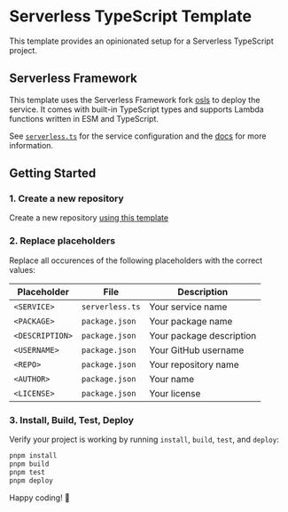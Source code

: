 # Serverless TypeScript Template

This template provides an opinionated setup for a Serverless TypeScript project.

## Serverless Framework

This template uses the Serverless Framework fork [osls](https://github.com/oss-serverless/serverless) to deploy the service. It comes with built-in TypeScript types and supports Lambda functions written in ESM and TypeScript.

See [`serverless.ts`](./serverless.ts) for the service configuration and the [docs](https://github.com/oss-serverless/serverless/tree/main/docs) for more information.

## Getting Started

### 1. Create a new repository

Create a new repository [using this template](https://docs.github.com/en/repositories/creating-and-managing-repositories/creating-a-repository-from-a-template)

### 2. Replace placeholders

Replace all occurences of the following placeholders with the correct values:

| Placeholder | File | Description |
| --- | --- | --- |
| `<SERVICE>` | `serverless.ts` | Your service name |
| `<PACKAGE>` | `package.json` | Your package name |
| `<DESCRIPTION>` | `package.json` | Your package description |
| `<USERNAME>` | `package.json` | Your GitHub username |
| `<REPO>` | `package.json` | Your repository name |
| `<AUTHOR>` | `package.json` | Your name |
| `<LICENSE>` | `package.json` | Your license |

### 3. Install, Build, Test, Deploy

Verify your project is working by running `install`, `build`, `test`, and `deploy`:

```sh
pnpm install
pnpm build
pnpm test
pnpm deploy
```

Happy coding! 🎉

